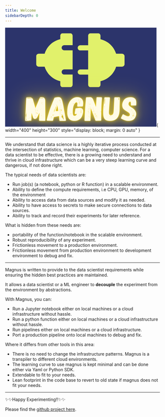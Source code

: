 ```yaml
---
title: Welcome
sidebarDepth: 0
---
```


![logo](../assets/logo1.png){ width="400" height="300" style="display: block; margin: 0 auto" }

---

We understand that data science is a highly iterative process conducted at the intersection of statistics, machine
learning, computer science. For a data scientist to be effective, there is a growing need to understand and thrive in
cloud infrastructure which can be a very steep learning curve and dangerous, if not done right.

The typical needs of data scientists are:

- Run job(s) (a notebook, python or R function) in a scalable environment.
- Ability to define the compute requirements, i.e CPU, GPU, memory, of the environment
- Ability to access data from data sources and modify it as needed.
- Ability to have access to secrets to make secure connections to data sources.
- Ability to track and record their experiments for later reference.

What is hidden from these needs are:

- portability of the function/notebook in the scalable environment.
- Robust reproducibility of any experiment.
- Frictionless movement to a production environment.
- Frictionless movement from production environment to development environment to debug and fix.

---


Magnus is written to provide to the data scientist requirements while ensuring the hidden best practices are maintained.

It allows a data scientist or a ML engineer to **decouple** the experiment from the environment by abstractions.

With Magnus, you can:

- Run a Jupyter notebook either on local machines or a cloud infrastructure without hassle.
- Run a python function either on local machines or a cloud infrastructure without hassle.
- Run pipelines either on local machines or a cloud infrastructure.
- Port a production pipeline onto local machines to debug and fix.

Where it differs from other tools in this area:

- There is no need to change the infrastructure patterns. Magnus is a transpiler to different cloud environments.
- The learning curve to use magnus is kept minimal and can be done either via Yaml or Python SDK.
- Extendable to fit to your needs.
- Lean footprint in the code base to revert to old state if magnus does not fit your needs.

---

:sparkles::sparkles:Happy Experimenting!!:sparkles::sparkles:

Please find the [github project here](https://github.com/AstraZeneca/magnus-core).
